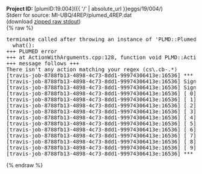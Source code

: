 **Project ID:** [plumID:19.004]({{ '/' | absolute_url }}eggs/19/004/)  
Stderr for source:  MI-UBQ/4REP/plumed_4REP.dat   
(download [zipped raw stdout](plumed_4REP.dat.plumed_master.stdout.txt.zip))  
{% raw %}
<pre>
terminate called after throwing an instance of 'PLMD::Plumed::ExceptionError'
  what():  
+++ PLUMED error
+++ at ActionWithArguments.cpp:128, function void PLMD::ActionWithArguments::interpretArgumentList(const std::vector<std::__cxx11::basic_string<char> >&, std::vector<PLMD::Value*>&)
+++ message follows +++
There isn't any action matching your regex (cs\.cb-.*)
[travis-job-8788fb13-4898-4c73-8dd1-99974306413e:16536] *** Process received signal ***
[travis-job-8788fb13-4898-4c73-8dd1-99974306413e:16536] Signal: Aborted (6)
[travis-job-8788fb13-4898-4c73-8dd1-99974306413e:16536] Signal code:  (-6)
[travis-job-8788fb13-4898-4c73-8dd1-99974306413e:16536] [ 0] /lib/x86_64-linux-gnu/libc.so.6(+0x354b0)[0x7fde5b29d4b0]
[travis-job-8788fb13-4898-4c73-8dd1-99974306413e:16536] [ 1] /lib/x86_64-linux-gnu/libc.so.6(gsignal+0x38)[0x7fde5b29d428]
[travis-job-8788fb13-4898-4c73-8dd1-99974306413e:16536] [ 2] /lib/x86_64-linux-gnu/libc.so.6(abort+0x16a)[0x7fde5b29f02a]
[travis-job-8788fb13-4898-4c73-8dd1-99974306413e:16536] [ 3] /usr/lib/x86_64-linux-gnu/libstdc++.so.6(_ZN9__gnu_cxx27__verbose_terminate_handlerEv+0x16d)[0x7fde5b8d784d]
[travis-job-8788fb13-4898-4c73-8dd1-99974306413e:16536] [ 4] /usr/lib/x86_64-linux-gnu/libstdc++.so.6(+0x8d6b6)[0x7fde5b8d56b6]
[travis-job-8788fb13-4898-4c73-8dd1-99974306413e:16536] [ 5] /usr/lib/x86_64-linux-gnu/libstdc++.so.6(+0x8d701)[0x7fde5b8d5701]
[travis-job-8788fb13-4898-4c73-8dd1-99974306413e:16536] [ 6] /usr/lib/x86_64-linux-gnu/libstdc++.so.6(__cxa_rethrow+0x49)[0x7fde5b8d5969]
[travis-job-8788fb13-4898-4c73-8dd1-99974306413e:16536] [ 7] plumed_master[0x40a072]
[travis-job-8788fb13-4898-4c73-8dd1-99974306413e:16536] [ 8] /lib/x86_64-linux-gnu/libc.so.6(__libc_start_main+0xf0)[0x7fde5b288830]
[travis-job-8788fb13-4898-4c73-8dd1-99974306413e:16536] [ 9] plumed_master[0x40a0e9]
[travis-job-8788fb13-4898-4c73-8dd1-99974306413e:16536] *** End of error message ***
</pre>
{% endraw %}
